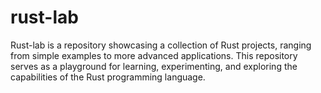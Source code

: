 # rust-lab
Rust-lab is a repository showcasing a collection of Rust projects, ranging from simple examples to more advanced applications. This repository serves as a playground for learning, experimenting, and exploring the capabilities of the Rust programming language.
